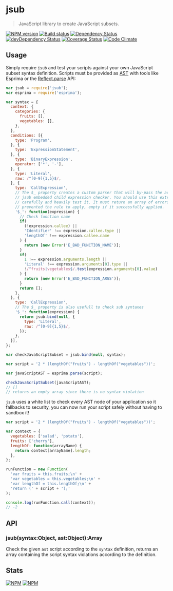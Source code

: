 # jsub
> JavaScript library to create JavaScript subsets.

[![NPM version](https://badge.fury.io/js/jsub.svg)](https://npmjs.org/package/jsub)
[![Build status](https://secure.travis-ci.org/SimpliField/jsub.svg)](https://travis-ci.org/SimpliField/jsub)
[![Dependency Status](https://david-dm.org/SimpliField/jsub.svg)](https://david-dm.org/SimpliField/jsub)
[![devDependency Status](https://david-dm.org/SimpliField/jsub/dev-status.svg)](https://david-dm.org/SimpliField/jsub#info=devDependencies)
[![Coverage Status](https://coveralls.io/repos/SimpliField/jsub/badge.svg?branch=master)](https://coveralls.io/r/SimpliField/jsub?branch=master)
[![Code Climate](https://codeclimate.com/github/SimpliField/jsub.svg)](https://codeclimate.com/github/SimpliField/jsub)

## Usage

Simply require `jsub` and test your scripts against your own JavaScript subset
 syntax definition. Scripts must be provided as
 [AST](https://en.wikipedia.org/wiki/Abstract_syntax_tree) with tools like
 Esprima or the [Reflect.parse](https://github.com/estree/estree) API:

```js
var jsub = require('jsub');
var esprima = require('esprima');

var syntax = {
  context: {
    categories: {
      fruits: [],
      vegetables: [],
    },
  },
  conditions: [{
    type: 'Program',
  }, {
    type: 'ExpressionStatement',
  }, {
    type: 'BinaryExpression',
    operator: ['*', '-'],
  }, {
    type: 'Literal',
    raw: /^[0-9]{1,5}$/,
  }, {
    type: 'CallExpression',
    // The $_ property creates a custom parser that will by-pass the actual
    // jsub embedded child expression checker. You should use this extremely
    // carefully and heavily test it. It must return an array of errors that
    // prevented the rule to apply, empty if it successfully applied.
    '$_': function(expression) {
      // Check function name
      if(
        (!expression.callee) ||
        'Identifier' !== expression.callee.type ||
        'lengthOf' !== expression.callee.name
      ) {
        return [new Error('E_BAD_FUNCTION_NAME')];
      }
      if(
        1 !== expression.arguments.length ||
        'Literal' !== expression.arguments[0].type ||
        !/^fruits|vegetables$/.test(expression.arguments[0].value)
      ) {
        return [new Error('E_BAD_FUNCTION_ARGS')];
      }
      return [];
    },
  }, {
    type: 'CallExpression',
    // The $_ property is also usefull to check sub syntaxes
    '$_': function(expression) {
      return jsub.bind(null, {
        type: 'Literal',
        raw: /^[0-9]{1,5}$/,
      });
    },
  }],
};

var checkJavaScriptSubset = jsub.bind(null, syntax);

var script = '2 * (lengthOf("fruits") - lengthOf("vegetables"))';

var javaScriptAST = esprima.parse(script);

checkJavaScriptSubset(javaScriptAST);
// []
// returns an empty array since there is no syntax violation

```

`jsub` uses a white list to check every AST node of your application so it
  fallbacks to security, you can now run your script safely without having to
  sandbox it!

```js
var script = '2 * (lengthOf("fruits") - lengthOf("vegetables"))';

var context = {
  vegetables: ['salad', 'potato'],
  fruits: ['cherry'],
  lengthOf: function(arrayName) {
    return context[arrayName].length;
  },
};

runFunction = new Function(
  'var fruits = this.fruits;\n' +
  'var vegetables = this.vegetables;\n' +
  'var lengthOf = this.lengthOf;\n' +
  'return (' + script + ');'
);

console.log(runFunction.call(context));
// -2
```

## API

### jsub(syntax:Object, ast:Object):Array

Check the given `ast` script according to the `syntax` definition, returns an
 array containing the script syntax violations according to the definition.

## Stats
[![NPM](https://nodei.co/npm/jsub.png?downloads=true&stars=true)](https://nodei.co/npm/jsub/)
[![NPM](https://nodei.co/npm-dl/jsub.png)](https://nodei.co/npm/jsub/)
